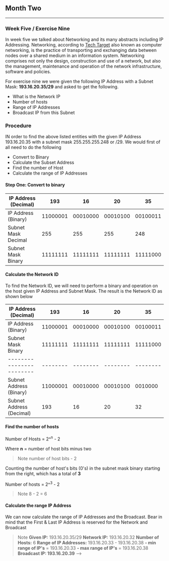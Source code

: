 ## Month Two

---

### Week Five / Exercise Nine

In week five we talked about Networking and its many abstracts including IP Addressing.
Networking, according to [Tech Target](https://www.techtarget.com/searchnetworking/definition/networking) also known as computer networking, is the practice of transporting and exchanging data between nodes over a shared medium in an information system. Networking comprises not only the design, construction and use of a network, but also the management, maintenance and operation of the network infrastructure, software and policies.

For exercise nine we were given the following IP Address with a Subnet Mask: **193.16.20.35/29** and asked to get the following.

- What is the Network IP
- Number of hosts
- Range of IP Addresses
- Broadcast IP from this Subnet

<!-- ## [Subnet Verification Link](https://www.calculator.net/ip-subnet-calculator.html) click me! -->

### Procedure

IN order to find the above listed entities with the given IP Address 193.16.20.35 with a subnet mask 255.255.255.248 or /29. We would first of all need to do the following

- Convert to Binary
- Calculate the Subset Address
- Find the number of Host
- Calculate the range of IP Addresses

#### Step One: Convert to binary

| IP Address (Decimal) | 193      | 16       | 20       | 35       |
| -------------------- | -------- | -------- | -------- | -------- |
| IP Address (Binary)  | 11000001 | 00010000 | 00010100 | 00100011 |
| Subnet Mask Decimal  | 255      | 255      | 255      | 248      |
| Subnet Mask Binary   | 11111111 | 11111111 | 11111111 | 11111000 |

#### Calculate the Network ID

To find the Network ID, we will need to perform a binary and operation on the host given IP Address and Subnet Mask. The result is the Network ID as shown below

| IP Address (Decimal)     | 193      | 16       | 20       | 35       |
| ------------------------ | -------- | -------- | -------- | -------- |
| IP Address (Binary)      | 11000001 | 00010000 | 00010100 | 00100011 |
| Subnet Mask Binary       | 11111111 | 11111111 | 11111111 | 11111000 |
| ------------------------ | -------- | -------- | -------- | -------- |
| Subnet Address (Binary)  | 11000001 | 00010000 | 00010100 | 0010000  |
| Subnet Address (Decimal) | 193      | 16       | 20       | 32       |

#### Find the number of hosts

Number of Hosts = 2^<sup>n</sup> - 2

Where **n** = number of host bits minus two

> Note
> number of host bits - 2

Counting the number of host's bits (0's) in the subnet mask binary starting from the right, which has a total of **3**

Number of hosts = 2^<sup>3</sup> - 2

> Note
> 8 - 2 = 6

#### Calculate the range IP Address

We can now calculate the range of IP Addresses and the Broadcast. Bear in mind that the First & Last IP Address is reserved for the Network and Broadcast

> Note
> **Given IP:** 193.16.20.35/29
> **Network IP:** 193.16.20.32
> **Number of Hosts:** 6
> **Range of IP Addresses:** 193.16.20.33 - 193.16.20.38
> **- min range of IP's** = 193.16.20.33
> **- max range of IP's** = 193.16.20.38
> **Broadcast IP: 193.16.20.39** -->
